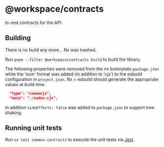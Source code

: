 # @workspace/contracts

ts-rest contracts for the API.

## Building

There is no build any more... Nx was trashed.

Run `pnpm --filter @workspace/contracts build` to build the library.

The following properties were removed from the nx boilerplate `package.json` while the 'esm' format was added (in addition to 'cjs') to the esbuild configuration in `project.json`. Nx + esbuild should generate the appropriate values at build time.

```json
  "type": "commonjs",
  "main": "./index.cjs",
```

In addition `sideEffects: false` was added to `package.json` to support tree shaking.

## Running unit tests

Run `nx test common-contracts` to execute the unit tests via [Jest](https://jestjs.io).

